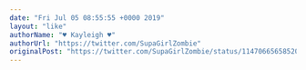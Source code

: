 ```yaml
---
date: "Fri Jul 05 08:55:55 +0000 2019"
layout: "like"
authorName: "♥️ Kayleigh ♥️"
authorUrl: "https://twitter.com/SupaGirlZombie"
originalPost: "https://twitter.com/SupaGirlZombie/status/1147066565852053504"
---
```

